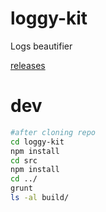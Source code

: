 loggy-kit
=========

Logs beautifier


[releases](https://github.com/megatolya/loggy-kit/releases)

dev
===

```bash
#after cloning repo
cd loggy-kit
npm install
cd src
npm install
cd ../
grunt
ls -al build/
```
